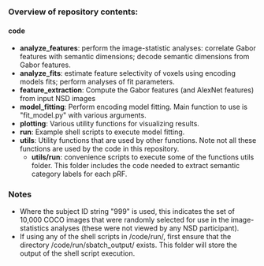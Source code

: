### Overview of repository contents: 
#### code
  - <b>analyze_features</b>: perform the image-statistic analyses: correlate Gabor features with semantic dimensions; decode semantic dimensions from Gabor features.
  - <b>analyze_fits</b>: estimate feature selectivity of voxels using encoding models fits; perform analyses of fit parameters.
  - <b>feature_extraction</b>: Compute the Gabor features (and AlexNet features) from input NSD images
  - <b>model_fitting</b>: Perform encoding model fitting. Main function to use is "fit_model.py" with various arguments.
  - <b>plotting</b>: Various utility functions for visualizing results.
  - <b>run</b>: Example shell scripts to execute model fitting. 
  - <b>utils</b>: Utility functions that are used by other functions. Note not all these functions are used by the code in this repository.
    - <b>utils/run</b>: convenience scripts to execute some of the functions utils folder. This folder includes the code needed to extract semantic category labels for each pRF.
  
 ### Notes
 - Where the subject ID string "999" is used, this indicates the set of 10,000 COCO images that were randomly selected for use in the image-statistics analyses (these were not viewed by any NSD participant).
 - If using any of the shell scripts in /code/run/, first ensure that the directory /code/run/sbatch_output/ exists. This folder will store the output of the shell script execution. 
 


